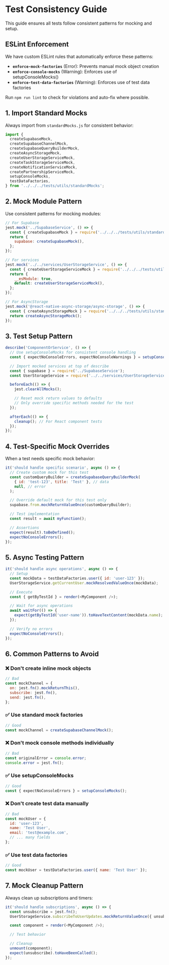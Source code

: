 # Test Consistency Guide

This guide ensures all tests follow consistent patterns for mocking and setup.

## ESLint Enforcement

We have custom ESLint rules that automatically enforce these patterns:

- **`enforce-mock-factories`** (Error): Prevents manual mock object creation
- **`enforce-console-mocks`** (Warning): Enforces use of setupConsoleMocks()
- **`enforce-test-data-factories`** (Warning): Enforces use of test data factories

Run `npm run lint` to check for violations and auto-fix where possible.

## 1. Import Standard Mocks

Always import from `standardMocks.js` for consistent behavior:

```javascript
import {
  createSupabaseMock,
  createSupabaseChannelMock,
  createSupabaseQueryBuilderMock,
  createAsyncStorageMock,
  createUserStorageServiceMock,
  createTaskStorageServiceMock,
  createNotificationServiceMock,
  createPartnershipServiceMock,
  setupConsoleMocks,
  testDataFactories,
} from '../../../tests/utils/standardMocks';
```

## 2. Mock Module Pattern

Use consistent patterns for mocking modules:

```javascript
// For Supabase
jest.mock('../SupabaseService', () => {
  const { createSupabaseMock } = require('../../../tests/utils/standardMocks');
  return {
    supabase: createSupabaseMock(),
  };
});

// For services
jest.mock('../../services/UserStorageService', () => {
  const { createUserStorageServiceMock } = require('../../../tests/utils/standardMocks');
  return {
    __esModule: true,
    default: createUserStorageServiceMock(),
  };
});

// For AsyncStorage
jest.mock('@react-native-async-storage/async-storage', () => {
  const { createAsyncStorageMock } = require('../../../tests/utils/standardMocks');
  return createAsyncStorageMock();
});
```

## 3. Test Setup Pattern

```javascript
describe('ComponentOrService', () => {
  // Use setupConsoleMocks for consistent console handling
  const { expectNoConsoleErrors, expectNoConsoleWarnings } = setupConsoleMocks();

  // Import mocked services at top of describe
  const { supabase } = require('../SupabaseService');
  const UserStorageService = require('../../services/UserStorageService').default;

  beforeEach(() => {
    jest.clearAllMocks();

    // Reset mock return values to defaults
    // Only override specific methods needed for the test
  });

  afterEach(() => {
    cleanup(); // For React component tests
  });
});
```

## 4. Test-Specific Mock Overrides

When a test needs specific mock behavior:

```javascript
it('should handle specific scenario', async () => {
  // Create custom mock for this test
  const customQueryBuilder = createSupabaseQueryBuilderMock(
    { id: 'test-123', title: 'Test' }, // data
    null, // error
  );

  // Override default mock for this test only
  supabase.from.mockReturnValueOnce(customQueryBuilder);

  // Test implementation
  const result = await myFunction();

  // Assertions
  expect(result).toBeDefined();
  expectNoConsoleErrors();
});
```

## 5. Async Testing Pattern

```javascript
it('should handle async operations', async () => {
  // Setup
  const mockData = testDataFactories.user({ id: 'user-123' });
  UserStorageService.getCurrentUser.mockResolvedValueOnce(mockData);

  // Execute
  const { getByTestId } = render(<MyComponent />);

  // Wait for async operations
  await waitFor(() => {
    expect(getByTestId('user-name')).toHaveTextContent(mockData.name);
  });

  // Verify no errors
  expectNoConsoleErrors();
});
```

## 6. Common Patterns to Avoid

### ❌ Don't create inline mock objects

```javascript
// Bad
const mockChannel = {
  on: jest.fn().mockReturnThis(),
  subscribe: jest.fn(),
  send: jest.fn(),
};
```

### ✅ Use standard mock factories

```javascript
// Good
const mockChannel = createSupabaseChannelMock();
```

### ❌ Don't mock console methods individually

```javascript
// Bad
const originalError = console.error;
console.error = jest.fn();
```

### ✅ Use setupConsoleMocks

```javascript
// Good
const { expectNoConsoleErrors } = setupConsoleMocks();
```

### ❌ Don't create test data manually

```javascript
// Bad
const mockUser = {
  id: 'user-123',
  name: 'Test User',
  email: 'test@example.com',
  // ... many fields
};
```

### ✅ Use test data factories

```javascript
// Good
const mockUser = testDataFactories.user({ name: 'Test User' });
```

## 7. Mock Cleanup Pattern

Always clean up subscriptions and timers:

```javascript
it('should handle subscriptions', async () => {
  const unsubscribe = jest.fn();
  UserStorageService.subscribeToUserUpdates.mockReturnValueOnce({ unsubscribe });

  const component = render(<MyComponent />);

  // Test behavior

  // Cleanup
  unmount(component);
  expect(unsubscribe).toHaveBeenCalled();
});
```
